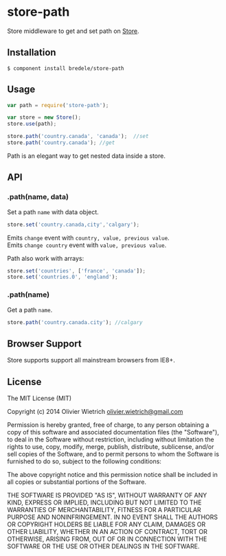 store-path
==========

Store middleware to get and set path on [Store](http://github.com/bredele/store).

## Installation

    $ component install bredele/store-path

## Usage

```js
var path = require('store-path');

var store = new Store();
store.use(path);

store.path('country.canada', 'canada');  //set
store.path('country.canada'); //get
```

Path is an elegant way to get nested data inside a store. 

## API

### .path(name, data)

 Set a path `name` with data object.

```js
store.set('country.canada,city','calgary');
```

  Emits `change` event with `country, value, previous value`.<br>
  Emits `change country` event with `value, previous value`.


Path also work with arrays:

```js
store.set('countries', ['france', 'canada']);
store.set('countries.0', 'england');
```

### .path(name)

 Get a path `name`.

```js
store.path('country.canada.city'); //calgary
```

## Browser Support

Store supports support all mainstream browsers from IE8+.


## License

The MIT License (MIT)

Copyright (c) 2014 Olivier Wietrich <olivier.wietrich@gmail.com>

Permission is hereby granted, free of charge, to any person obtaining a copy of this software and associated documentation files (the "Software"), to deal in the Software without restriction, including without limitation the rights to use, copy, modify, merge, publish, distribute, sublicense, and/or sell copies of the Software, and to permit persons to whom the Software is furnished to do so, subject to the following conditions:

The above copyright notice and this permission notice shall be included in all copies or substantial portions of the Software.

THE SOFTWARE IS PROVIDED "AS IS", WITHOUT WARRANTY OF ANY KIND, EXPRESS OR IMPLIED, INCLUDING BUT NOT LIMITED TO THE WARRANTIES OF MERCHANTABILITY, FITNESS FOR A PARTICULAR PURPOSE AND NONINFRINGEMENT. IN NO EVENT SHALL THE AUTHORS OR COPYRIGHT HOLDERS BE LIABLE FOR ANY CLAIM, DAMAGES OR OTHER LIABILITY, WHETHER IN AN ACTION OF CONTRACT, TORT OR OTHERWISE, ARISING FROM, OUT OF OR IN CONNECTION WITH THE SOFTWARE OR THE USE OR OTHER DEALINGS IN THE SOFTWARE.
